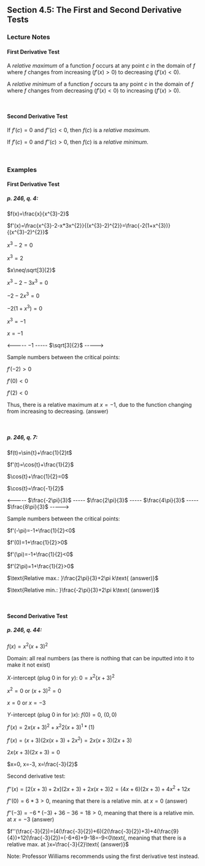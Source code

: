 ## Section 4.5: The First and Second Derivative Tests

### Lecture Notes

#### First Derivative Test

A *relative maximum* of a function $f$ occurs at any point $c$ in the domain of $f$ where $f$ changes from increasing ($f'(x)>0$) to decreasing ($f'(x)<0$).

A *relative minimum* of a function $f$ occurs ta any point $c$ in the domain of $f$ where $f$ changes from decreasing ($f'(x)<0$) to increasing ($f'(x)>0$).

$$
\
$$

#### Second Derivative Test

If $f'(c)=0$ and $f''(c)<0$, then $f(c)$ is a *relative maximum*.

If $f'(c)=0$ and $f''(c)>0$, then $f(c)$ is a *relative minimum*.

$$
\
$$

### Examples

#### First Derivative Test

##### p. 246, q. 4:

$f(x)=\frac{x}{x^{3}-2}$

$f'(x)=\frac{x^{3}-2-x*3x^{2}}{(x^{3}-2)^{2}}=\frac{-2(1+x^{3})}{(x^{3}-2)^{2}}$

$x^{3}-2=0$

$x^{3}=2$

$x\neq\sqrt[3]{2}$

$x^{3}-2-3x^{3}=0$

$-2-2x^{3}=0$

$-2(1+x^{3})=0$

$x^{3}=-1$

$x=-1$

<----- $-1$ ----- $\sqrt[3]{2}$ ----->

$\text{Sample numbers between the critical points:}$

$f'(-2)>0$

$f'(0)<0$

$f'(2)<0$

$\text{Thus, there is a relative maximum at }x=-1\text{, due to the function changing from increasing to decreasing. (answer)}$

$$
\
$$

##### p. 246, q. 7:

$f(t)=\sin{t}+\frac{1}{2}t$

$f'(t)=\cos{t}+\frac{1}{2}$

$\cos{t}+\frac{1}{2}=0$

$\cos{t}=\frac{-1}{2}$

<----- $\frac{-2\pi}{3}$ ----- $\frac{2\pi}{3}$ ----- $\frac{4\pi}{3}$ ----- $\frac{8\pi}{3}$ ----->

$\text{Sample numbers between the critical points:}$

$f'(-\pi)=-1+\frac{1}{2}<0$

$f'(0)=1+\frac{1}{2}>0$

$f'(\pi)=-1+\frac{1}{2}<0$

$f'(2\pi)=1+\frac{1}{2}>0$

$\text{Relative max.: }\frac{2\pi}{3}+2\pi k\text{ (answer)}$

$\text{Relative min.: }\frac{-2\pi}{3}+2\pi k\text{ (answer)}$

$$
\
$$

#### Second Derivative Test

##### p. 246, q. 44:

$f(x)=x^{2}(x+3)^{2}$

$\text{Domain: all real numbers (as there is nothing that can be inputted into it to make it not exist)}$

$X\text{-intercept (plug 0 in for }y\text{): }0=x^{2}(x+3)^{2}$

$x^{2}=0\text{ or }(x+3)^{2}=0$

$x=0\text{ or }x=-3$

$Y\text{-intercept (plug 0 in for )}x\text{): }f(0)=0\text{, }(0,0)$

$f'(x)=2x(x+3)^{2}+x^{2}2(x+3)^{1}*(1)$

$f'(x)=(x+3)(2x(x+3)+2x^{2})=2x(x+3)(2x+3)$

$2x(x+3)(2x+3)=0$

$x=0, x=-3, x=\frac{-3}{2}$

$\text{Second derivative test:}$

$f''(x)=[2(x+3)+2x](2x+3)+2x(x+3)2=(4x+6)(2x+3)+4x^{2}+12x$

$f''(0)=6*3>0\text{, meaning that there is a relative min. at }x=0\text{ (answer)}$

$f''(-3)=-6*(-3)+36-36=18>0\text{, meaning that there is a relative min. at }x=-3\text{ (answer)}$

$f''(\frac{-3}{2})=(4(\frac{-3}{2})+6)(2(\frac{-3}{2})+3)+4(\frac{9}{4})+12(\frac{-3}{2})=(-6+6)+9-18=-9<0\text{, meaning that there is a relative max. at }x=\frac{-3}{2}\text{ (answer)}$

$\text{Note: Professor Williams recommends using the first derivative test instead.}$
